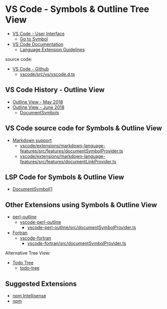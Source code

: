 # VS Code - Symbols & Outline Tree View

- [VS Code - User Interface](https://code.visualstudio.com/docs/getstarted/userinterface)
  - [Go to Symbol](https://code.visualstudio.com/docs/editor/editingevolved#_go-to-symbol)
- [VS Code Documentation](https://vscode.readthedocs.io/en/latest/)
  - [Language Extension Guidelines](https://vscode.readthedocs.io/en/latest/extensionAPI/language-support/)

source code:

- [VS Code - Github](https://github.com/Microsoft/vscode)
  - [vscode/src/vs/vscode.d.ts](https://github.com/Microsoft/vscode/blob/master/src/vs/vscode.d.ts)

## VS Code History - Outline View

- [Outline View - May 2018](https://code.visualstudio.com/updates/v1_24#_outline-view)
- [Outline View - June 2018](https://code.visualstudio.com/updates/v1_25#_outline-view)
  - [DocumentSymbols](https://code.visualstudio.com/updates/v1_25#_document-symbols)

## VS Code source code for Symbols & Outline View

- [Markdown support](https://github.com/microsoft/vscode/tree/34ba2e2fbfd196e2d6db5a4db0e42d03a97c655e/extensions/markdown-language-features)
  - [vscode/extensions/markdown-language-features/src/features/documentSymbolProvider.ts](https://github.com/microsoft/vscode/blob/34ba2e2fbfd196e2d6db5a4db0e42d03a97c655e/extensions/markdown-language-features/src/features/documentSymbolProvider.ts)
  - [vscode/extensions/markdown-language-features/src/features/documentLinkProvider.ts](https://github.com/Microsoft/vscode/blob/34ba2e2fbfd196e2d6db5a4db0e42d03a97c655e/extensions/markdown-language-features/src/features/documentLinkProvider.ts)

## LSP Code for Symbols & Outline View

- [DocumentSymbol[]](https://microsoft.github.io//language-server-protocol/specifications/specification-3-14/#textDocument_documentSymbol)

## Other Extensions using Symbols & Outline View

- [perl-outline](https://marketplace.visualstudio.com/items?itemName=hitode909.perl-outline)
  - [vscode-perl-outline](https://github.com/hitode909/vscode-perl-outline)
    - [vscode-perl-outline/src/documentSymbolProvider.ts](https://github.com/hitode909/vscode-perl-outline/blob/master/src/documentSymbolProvider.ts)
- [Fortran](https://marketplace.visualstudio.com/items?itemName=Gimly81.fortran)
  - [vscode-fortran](https://github.com/Gimly/vscode-fortran)
    - [vscode-fortran/src/documentSymbolProvider.ts](https://github.com/Gimly/vscode-fortran/blob/229cddce53a2ea0b93032619efeef26376cd0d2c/src/documentSymbolProvider.ts)

Alternative Tree View:

- [Todo Tree](https://marketplace.visualstudio.com/items?itemName=Gruntfuggly.todo-tree)
  - [todo-tree](https://github.com/Gruntfuggly/todo-tree)

## Suggested Extensions

- [npm Intellisense](https://marketplace.visualstudio.com/items?itemName=christian-kohler.npm-intellisense)
- [npm](https://marketplace.visualstudio.com/items?itemName=eg2.vscode-npm-script)
